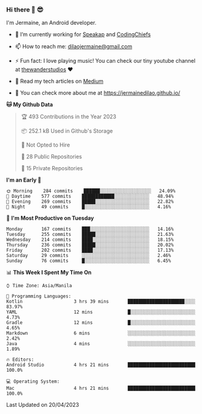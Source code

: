 ### Hi there 👋 😎
I'm Jermaine, an Android developer.

- 🔭 I’m currently working for [Speakap](https://www.speakap.com/) and [CodingChiefs](https://codingchiefs.com/en/)

- 📫 How to reach me: dilaojermaine@gmail.com

- ⚡ Fun fact: I love playing music! You can check our tiny youtube channel at [thewanderstudios](https://www.youtube.com/thewanderstudios) ♥️

- 📖 Read my tech articles on [Medium](https://jermainedilao.medium.com/)

- 👀 You can check more about me at https://jermainedilao.github.io/

<!--
**jermainedilao/jermainedilao** is a ✨ _special_ ✨ repository because its `README.md` (this file) appears on your GitHub profile.

Here are some ideas to get you started:

- 🔭 I’m currently working on ...
- 🌱 I’m currently learning ...
- 👯 I’m looking to collaborate on ...
- 🤔 I’m looking for help with ...
- 💬 Ask me about ...
- 📫 How to reach me: ...
- 😄 Pronouns: ...
- ⚡ Fun fact: ...
-->

<!--START_SECTION:waka-->
**🐱 My Github Data** 

> 🏆 493 Contributions in the Year 2023
 > 
> 📦 252.1 kB Used in Github's Storage 
 > 
> 🚫 Not Opted to Hire
 > 
> 📜 28 Public Repositories 
 > 
> 🔑 15 Private Repositories  
 > 
**I'm an Early 🐤** 

```text
🌞 Morning    284 commits    ██████░░░░░░░░░░░░░░░░░░░   24.09% 
🌆 Daytime    577 commits    ████████████░░░░░░░░░░░░░   48.94% 
🌃 Evening    269 commits    █████░░░░░░░░░░░░░░░░░░░░   22.82% 
🌙 Night      49 commits     █░░░░░░░░░░░░░░░░░░░░░░░░   4.16%

```
📅 **I'm Most Productive on Tuesday** 

```text
Monday       167 commits    ███░░░░░░░░░░░░░░░░░░░░░░   14.16% 
Tuesday      255 commits    █████░░░░░░░░░░░░░░░░░░░░   21.63% 
Wednesday    214 commits    ████░░░░░░░░░░░░░░░░░░░░░   18.15% 
Thursday     236 commits    █████░░░░░░░░░░░░░░░░░░░░   20.02% 
Friday       202 commits    ████░░░░░░░░░░░░░░░░░░░░░   17.13% 
Saturday     29 commits     ░░░░░░░░░░░░░░░░░░░░░░░░░   2.46% 
Sunday       76 commits     █░░░░░░░░░░░░░░░░░░░░░░░░   6.45%

```


📊 **This Week I Spent My Time On** 

```text
⌚︎ Time Zone: Asia/Manila

💬 Programming Languages: 
Kotlin                   3 hrs 39 mins       █████████████████████░░░░   83.97% 
YAML                     12 mins             █░░░░░░░░░░░░░░░░░░░░░░░░   4.73% 
Gradle                   12 mins             █░░░░░░░░░░░░░░░░░░░░░░░░   4.65% 
Markdown                 6 mins              ░░░░░░░░░░░░░░░░░░░░░░░░░   2.42% 
Java                     4 mins              ░░░░░░░░░░░░░░░░░░░░░░░░░   1.89%

🔥 Editors: 
Android Studio           4 hrs 21 mins       █████████████████████████   100.0%

💻 Operating System: 
Mac                      4 hrs 21 mins       █████████████████████████   100.0%

```


 Last Updated on 20/04/2023
<!--END_SECTION:waka-->
